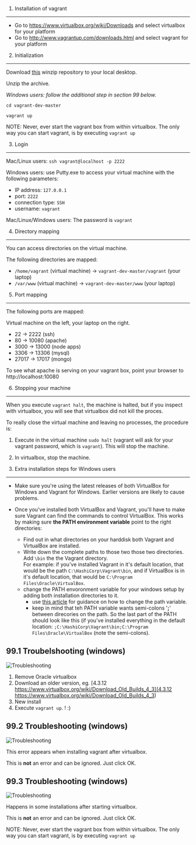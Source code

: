1. Installation of vagrant
-----------------------
- Go to https://www.virtualbox.org/wiki/Downloads and select virtualbox for your platform
- Go to http://www.vagrantup.com/downloads.html and select vagrant for your platform


2. Initialization
--------------
Download [this](https://github.com/theotheu/vagrant-dev/archive/master.zip) winzip repository to your local desktop.


Unzip the archive.

_Windows users: follow the additional step in section 99 below._

`cd vagrant-dev-master`

`vagrant up`


NOTE: Never, ever start the vagrant box from within virtualbox. The only way you can start vagrant, is by executing ```vagrant up```



3. Login
-----
Mac/Linux users: `ssh vagrant@localhost -p 2222`

Windows users: use Putty.exe to access your virtual machine with the following
parameters:
   - IP address: `127.0.0.1`
   - port: `2222`
   - connection type: `SSH`
   - username: `vagrant`

Mac/Linux/Windows users: The password is `vagrant`


4. Directory mapping
-----------------
You can access directories on the virtual machine.

The following directories are mapped:

- ```/home/vagrant``` (virtual machine) -> ```vagrant-dev-master/vagrant``` (your laptop)
- ```/var/www``` (virtual machine) ->  ```vagrant-dev-master/www``` (your laptop)


5. Port mapping
------------
The following ports are mapped:

Virtual machine on the left, your laptop on the right.

- 22 -> 2222 (ssh)
- 80 -> 10080 (apache)
- 3000 -> 13000 (node apps)
- 3306 -> 13306 (mysql)
- 27017 -> 17017 (mongo)

To see what apache is serving on your vagrant box, point your browser to http://localhost:10080


6. Stopping your machine
---------------------
When you execute `vagrant halt`, the machine is halted, but if you inspect with virtualbox, you will see that virtualbox did not kill the proces.

To really close the virtual machine and leaving no processes, the procedure is:

1. Execute in the virtual machine `sudo halt` (vagrant will ask for your vagrant password, which is `vagrant`). This will stop the machine.
2. In virtualbox, stop the machine.


99. Extra installation steps for Windows users
-------
-  Make sure you're using the latest releases of both VirtualBox for Windows and
   Vagrant for Windows. Earlier versions are likely to cause problems.

-  Once you've installed both VirtualBox and Vagrant, you'll have to make sure Vagrant
   can find the commands to control VirtualBox. This works by making sure **the PATH
   environment variable** point to the right directories:
   -  Find out in what directories on your harddisk both Vagrant and VirtualBox are installed.
   -  Write down the complete paths to those two those two directories. Add `\bin` the the Vagrant directory.<br> For example: if you've
      installed Vagrant in it's default location, that would be the path `C:\HashiCorp\Vagrant\bin`, and if VirtualBox is in it's default location, that would be
      `C:\Program Files\Oracle\VirtualBox`.
   -  change the PATH envoronment variable for your windows setup by adding both installation directories
      to it.
      -  use [this article](http://computertutorialsonline.com/change-path-environment-variable-in-windows-8)
         for guidance on how to change the path variable.
      -  keep in mind that teh PATH variable wants semi-colons '**;**' between direcories on the path. So the
         last part of the PATH should look like this (if you've installed everything in the default location:
         `;C:\HashiCorp\Vagrant\bin;C:\Program Files\Oracle\VirtualBox` (note the semi-colons).


99.1 Troubelshooting (windows)
--------

![Troubleshooting](http://i.imgur.com/reeoD1D.png)

1. Remove Oracle virtualbox
2. Download an older version, eg. [4.3.12 https://www.virtualbox.org/wiki/Download_Old_Builds_4_3](4.3.12 https://www.virtualbox.org/wiki/Download_Old_Builds_4_3)
3. New install 
4. Execute ```vagrant up```. ! :)


99.2 Troubleshooting (windows)
----------

![Troubleshooting](http://i.imgur.com/R77oCWZ.png)

This error appears when installing vagrant after virtualbox.

This is **not** an error and can be ignored. Just click OK.

99.3 Troubleshooting (windows)
----------

![Troubleshooting](http://i.imgur.com/pxgkMqE.png)

Happens in some installations after starting virtualbox.

This is **not** an error and can be ignored. Just click OK.

NOTE: Never, ever start the vagrant box from within virtualbox. The only way you can start vagrant, is by executing ```vagrant up```

















